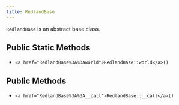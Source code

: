 ```yaml
---
title: RedlandBase
---
```


`RedlandBase` is an abstract base class.

## Public Static Methods

* `<a href="RedlandBase%3A%3Aworld">RedlandBase::world</a>()`

## Public Methods

* `<a href="RedlandBase%3A%3A__call">RedlandBase::__call</a>()`

